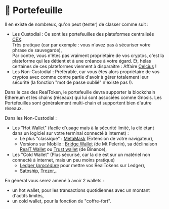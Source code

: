 # 🍉 Portefeuille

Il en existe de nombreux, qu'on peut (tenter) de classer comme suit :&#x20;

* Les Custodial : Ce sont les portefeuilles des plateformes centralisés [CEX](https://coinmarketcap.com/fr/rankings/exchanges/). \
  Très pratique (car par exemple : vous n'avez pas à sécuriser votre phrase de sauvegarde), \
  Par contre, vous n'êtes pas vraiment propriétaire de vos cryptos, c'est la plateforme qui les détient et à une créance à votre égard. Et, hélas certaines de ces plateformes viennent à disparaitre : Affaire [Celcius](https://journalducoin.com/bitcoin/celsius-mise-sous-protection-financiere-continuera-activites/) !
* Les Non-Custodial : Préférable, car vous êtes alors propriétaire de vos cryptos avec comme contre partie d'avoir à gérer totalement leur sécurité (la fonction "mot de passe oublié" n'existe pas !).

Dans le cas des RealToken, le portefeuille devra supporter la blockchain Ethereum et les chains (réseaux) qui lui sont associées comme Gnosis. Les Portefeuilles sont généralement multi-chain et supportent bien d'autre réseaux.

Dans les Non-Custodial :&#x20;

* Les "Hot Wallet" (facile d'usage mais à la sécurité limité, la clé étant dans un logiciel sur votre terminal connecté à internet) :&#x20;
  * Le plus "classique" : [MetaMask](https://metamask.io/) (Extension de votre navigateur),
  * Versions sur Mobile : [Bridge Wallet](https://www.mtpelerin.com/bridge-wallet) (de Mt Pelerin), sa déclinaison [RealT Wallet](realt-wallet.md) ou [Trust wallet](https://trustwallet.com/) (de Binance),
* Les "Cold Wallet" (Plus sécurisé, car la clé est sur un matériel non connecté à internet, mais un peu moins pratique)
  * [Ledger ](https://www.ledger.com/fr) ([_procédure_](../securite/passer-vos-realtokens-sur-ledger.md) pour mettre vos RealTokens sur Ledger),
  * &#x20;[Satoship](https://satochip.io/?lang=fr), [Trezor](https://trezor.io/),..

En général vous serez amené à avoir 2 wallets :&#x20;

* un hot wallet, pour les transactions quotidiennes avec un montant d'actifs limités,
* un cold wallet, pour la fonction de "coffre-fort".
